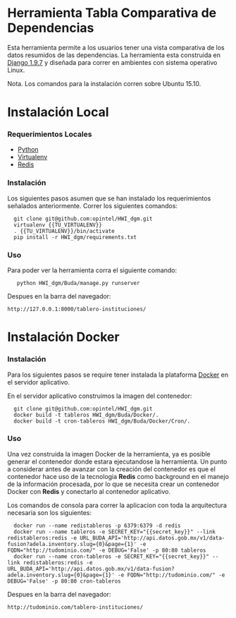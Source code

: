 # Herramienta Tabla Comparativa de Dependencias
Esta herramienta permite a los usuarios tener una vista comparativa de los datos resumidos de las dependencias.
La herramienta esta construida en [Django 1.9.7](https://docs.djangoproject.com/en/1.9/) y diseñada para correr en ambientes
con sistema operativo Linux.

Nota. Los comandos para la instalación corren sobre Ubuntu 15.10.

# Instalación Local

### Requerimientos Locales
- [Python](https://www.python.org/download/releases/2.7/)
- [Virtualenv](https://virtualenv.pypa.io/en/stable/)
- [Redis](http://redis.io/)

### Instalación
Los siguientes pasos asumen que se han instalado los requerimientos señalados anteriormente. Correr los siguientes comandos:
```shell
  git clone git@github.com:opintel/HWI_dgm.git
  virtualenv {{TU_VIRTUALENV}}
  . {{TU_VIRTUALENV}}/bin/activate
  pip install -r HWI_dgm/requirements.txt
```

### Uso
Para poder ver la herramienta corra el siguiente comando:
```
   python HWI_dgm/Buda/manage.py runserver
```
Despues en la barra del navegador:
```
http://127.0.0.1:8000/tablero-instituciones/
```

# Instalación Docker
### Instalación
Para los siguientes pasos se require tener instalada la plataforma [Docker](https://www.docker.com/products/overview) en el servidor aplicativo.

En el servidor aplicativo construimos la imagen del contenedor:
```
  git clone git@github.com:opintel/HWI_dgm.git
  docker build -t tableros HWI_dgm/Buda/Docker/.
  docker build -t cron-tableros HWI_dgm/Buda/Docker/Cron/.
```
### Uso
Una vez construida la imagen Docker de la herramienta, ya es posible generar el contenedor donde estara ejecutandose la herramienta. Un punto a considerar antes de avanzar con la creación del contenedor es que el contenedor hace uso de la tecnologia **Redis** como background en el manejo de la información procesada, por lo que se necesita crear un contenedor Docker con **Redis** y conectarlo al contenedor aplicativo.

Los comandos de consola para correr la aplicacion con toda la arquitectura necesaria son los siguientes:
```
  docker run --name redistableros -p 6379:6379 -d redis
  docker run --name tableros -e SECRET_KEY="{{secret_key}}" --link redistableros:redis -e URL_BUDA_API='http://api.datos.gob.mx/v1/data-fusion?adela.inventory.slug={0}&page={1}' -e FQDN="http://tudominio.com/" -e DEBUG='False' -p 80:80 tableros
  docker run --name cron-tableros -e SECRET_KEY="{{secret_key}}" --link redistableros:redis -e URL_BUDA_API='http://api.datos.gob.mx/v1/data-fusion?adela.inventory.slug={0}&page={1}' -e FQDN="http://tudominio.com/" -e DEBUG='False' -p 80:80 cron-tableros
```

Despues en la barra del navegador:
```
http://tudominio.com/tablero-instituciones/
```
